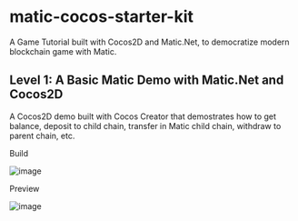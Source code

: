 # matic-cocos-starter-kit

A Game Tutorial built with Cocos2D and Matic.Net, to democratize modern blockchain game with Matic.


## Level 1: A Basic Matic Demo with Matic.Net and Cocos2D

A Cocos2D demo built with Cocos Creator that demostrates how to get balance, deposit to child chain, transfer in Matic child chain, withdraw to parent chain, etc.

Build

![image](https://user-images.githubusercontent.com/46699230/64966211-f6632280-d8d0-11e9-8b09-8ad9570980be.png)

Preview

![image](https://user-images.githubusercontent.com/46699230/64966128-c6b41a80-d8d0-11e9-9131-e6e916626353.png)

